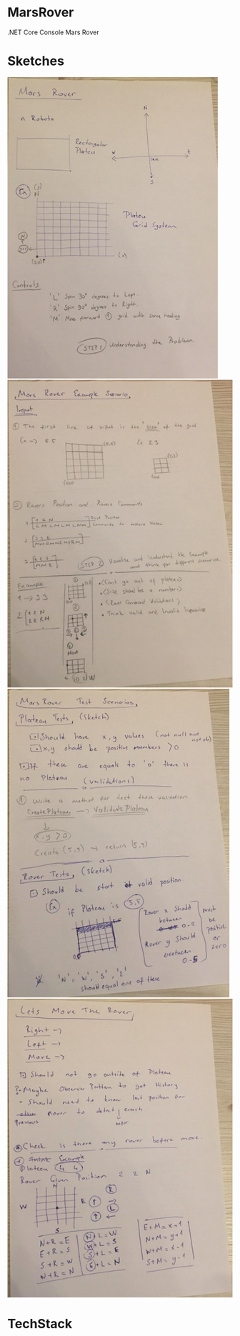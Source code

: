 # MarsRover
.NET Core Console Mars Rover

# Sketches
![alt text](sketches/Step1.png)
![alt text](sketches/Step2.png)
![alt text](sketches/Step3.png)
![alt text](sketches/Step4.png)

# TechStack
